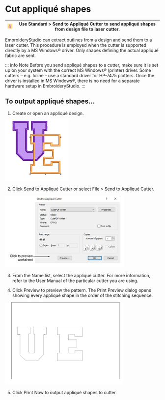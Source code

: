 # Cut appliqué shapes

| ![SendToAppliqueCutter.png](assets/SendToAppliqueCutter.png) | Use Standard > Send to Appliqué Cutter to send appliqué shapes from design file to laser cutter. |
| ------------------------------------------------------------ | ------------------------------------------------------------------------------------------------ |

EmbroideryStudio can extract outlines from a design and send them to a laser cutter. This procedure is employed when the cutter is supported directly by a MS Windows® driver. Only shapes defining the actual appliqué fabric are sent.

::: info Note
Before you send appliqué shapes to a cutter, make sure it is set up on your system with the correct MS Windows® (printer) driver. Some cutters – e.g. Ioline – use a standard driver for HP-7475 plotters. Once the driver is installed in MS Windows®, there is no need for a separate hardware setup in EmbroideryStudio.
:::

## To output appliqué shapes...

1. Create or open an appliqué design.

![PartialAppliqueSample300035.png](assets/PartialAppliqueSample300035.png)

2. Click Send to Appliqué Cutter or select File > Send to Appliqué Cutter.

![SendToAppliqueCutter00036.png](assets/SendToAppliqueCutter00036.png)

3. From the Name list, select the appliqué cutter. For more information, refer to the User Manual of the particular cutter you are using.

4. Click Preview to preview the pattern. The Print Preview dialog opens showing every appliqué shape in the order of the stitching sequence.

![SendToAppliqueCutterPreview.png](assets/SendToAppliqueCutterPreview.png)

5. Click Print Now to output appliqué shapes to cutter.
